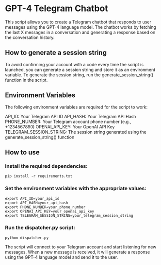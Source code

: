 # GPT-4 Telegram Chatbot
This script allows you to create a Telegram chatbot that responds to user messages using the GPT-4 language model. The chatbot works by fetching the last X messages in a conversation and generating a response based on the conversation history.

## How to generate a session string
To avoid confirming your account with a code every time the script is launched, you can generate a session string and store it as an environment variable. To generate the session string, run the generate_session_string() function in the script.

## Environment Variables
The following environment variables are required for the script to work:

API_ID: Your Telegram API ID
API_HASH: Your Telegram API Hash
PHONE_NUMBER: Your Telegram account phone number (e.g., +1234567890)
OPENAI_API_KEY: Your OpenAI API Key
TELEGRAM_SESSION_STRING: The session string generated using the generate_session_string() function

## How to use
### Install the required dependencies:
```
pip install -r requirements.txt
```

### Set the environment variables with the appropriate values:
```
export API_ID=your_api_id
export API_HASH=your_api_hash
export PHONE_NUMBER=your_phone_number
export OPENAI_API_KEY=your_openai_api_key
export TELEGRAM_SESSION_STRING=your_telegram_session_string
```
### Run the dispatcher.py script:
```
python dispatcher.py
```
The script will connect to your Telegram account and start listening for new messages. When a new message is received, it will generate a response using the GPT-4 language model and send it to the user.